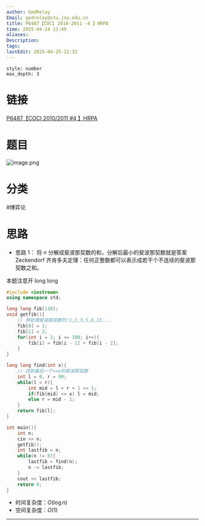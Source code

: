 ```yaml
---
author: GedRelay
Email: gedrelay@stu.jnu.edu.cn
title: P6487【COCI 2010-2011 -4 】HRPA
time: 2025-04-24 11:49
aliases: 
Description: 
tags: 
lastEdit: 2025-04-25-12:32
---
```


```toc
style: number
max_depth: 3
```

# 链接
[P6487【COCI 2010/2011 #4 】HRPA](https://www.luogu.com.cn/problem/P6487) 

# 题目
![image.png](https://ged-pic-bed.oss-cn-guangzhou.aliyuncs.com/img/202504241150316.png)


# 分类
#博弈论 

# 思路
- 思路 1：
将 ${n }$ 分解成斐波那契数的和，分解后最小的斐波那契数就是答案
Zeckendorf 齐肯多夫定理：任何正整数都可以表示成若干个不连续的斐波那契数之和。

本题注意开 long long
```cpp
#include <iostream>
using namespace std;

long long fib[110];
void getfib(){
    // 预处理斐波那契数列:1,2,3,5,8,13,...
    fib[0] = 1;
    fib[1] = 2;
    for(int i = 2; i <= 100; i++){
        fib[i] = fib[i - 1] + fib[i - 2];
    }
}

long long find(int x){
    // 找到最后一个<=x的斐波那契数
    int l = 0, r = 90;
    while(l < r){
        int mid = l + r + 1 >> 1;
        if(fib[mid] <= x) l = mid;
        else r = mid - 1;
    }
    return fib[l];
}

int main(){
    int n;
    cin >> n;
    getfib();
    int lastfib = n;
    while(n != 0){
        lastfib = find(n);
        n -= lastfib;
    }
    cout << lastfib;
    return 0;
}
```


- 时间复杂度：${O\left( \log n \right)  }$ 
- 空间复杂度：${O\left( 1 \right)  }$ 


---

